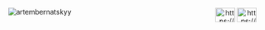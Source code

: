 <p><img align="left" src="https://github-readme-stats.vercel.app/api/top-langs?username=artembernatskyy&show_icons=true&locale=en&layout=compact" alt="artembernatskyy" /></p>

<p align="right">
<a href="https://linkedin.com/in/artembernatskyy/" target="blank"><img align="center" src="https://cdn.jsdelivr.net/npm/simple-icons@3.0.1/icons/linkedin.svg" alt="https://www.linkedin.com/in/artembernatskyy/" height="30" width="40" /></a>
<a href="https://stackoverflow.com/users/artem-bernatskyi" target="blank"><img align="center" src="https://cdn.jsdelivr.net/npm/simple-icons@3.0.1/icons/stackoverflow.svg" alt="https://stackoverflow.com/users/5751147/artem-bernatskyi" height="30" width="40" /></a>
</p>
